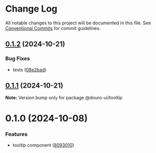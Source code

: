 # Change Log

All notable changes to this project will be documented in this file.
See [Conventional Commits](https://conventionalcommits.org) for commit guidelines.

## [0.1.2](https://github.com/Douro-ui/design-system/compare/@douro-ui/tooltip@0.1.1...@douro-ui/tooltip@0.1.2) (2024-10-21)

### Bug Fixes

- tests ([08e2bad](https://github.com/Douro-ui/design-system/commit/08e2bad07fcebdf8f765123b5d145ed8b3b44fc7))

## [0.1.1](https://github.com/Douro-ui/design-system/compare/@douro-ui/tooltip@0.1.0...@douro-ui/tooltip@0.1.1) (2024-10-21)

**Note:** Version bump only for package @douro-ui/tooltip

# 0.1.0 (2024-10-08)

### Features

- tooltip component ([8093010](https://github.com/Douro-ui/design-system/commit/8093010d43af9dce14c28f32c3676177615b222b))
